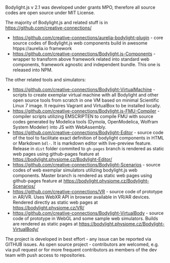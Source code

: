 Bodylight.js v 2.1 was developed under grants MPO, therefore all source codes are open source under MIT License.

The majority of Bodylight.js and related stuff is in https://github.com/creative-connections/

* https://github.com/creative-connections/aurelia-bodylight-plugin - core source codes of Bodylight.js web components build in awesome htpps://aurelia.io framework
* https://github.com/creative-connections/Bodylight.js-Components - wrapper to transform above framework related into standard web components, framework agnostic and independent bundle. This one is released into NPM.

The other related tools and simulators:

* https://github.com/creative-connections/Bodylight-VirtualMachine - scripts to create exemplar virtual machine with all Bodylight and other open source tools from scratch in one VM based on minimal Scientific Linux 7 image. It requires Vagrant and VirtualBox to be installed locally.
* https://github.com/creative-connections/Bodylight.js-FMU-Compiler - compiler scripts utilizing EMSCRIPTEN to compile FMU with source codes generated by Modelica tools (Dymola, OpenModelica, Wolfram System Modeler) into JS with WebAssembly.
* https://github.com/creative-connections/Bodylight-Editor - source code of the tool to facilitate exact definition of bodylight components in HTML or Markdown `bdl-`. It is markdown editor with live-preview feature. Release in `dist` folder commited to `gh-pages` branch is rendered as static web pages using github-pages feature at https://bodylight.physiome.cz/Bodylight-Editor/ 
* https://github.com/creative-connections/Bodylight-Scenarios - source codes of web exemplar simulators utilizing bodylight.js web components. Master branch is rendered as static web pages using github-pages feature at https://bodylight.physiome.cz/Bodylight-Scenarios/ 
* https://github.com/creative-connections/VR - source code of prototype in AR/VR. Uses WebXR API in browser available in VR/AR devices. Rendered directly as static web pages at https://bodylight.physiome.cz/VR/
* https://github.com/creative-connections/Bodylight-VirtualBody - source code of prototype in WebGL and some sample web simulators. Builds are rendered as static pages at https://bodylight.physiome.cz/Bodylight-VirtualBody/

The project is developed in best effort - any issue can be reported via GITHUB issues. As open source project - contributors are welcomed, e.g. via pull request or for more frequent contributors as members of the dev team with push access to repositories.
